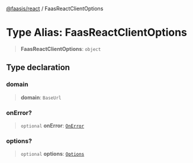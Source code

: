 [@faasjs/react](../README.md) / FaasReactClientOptions

# Type Alias: FaasReactClientOptions

> **FaasReactClientOptions**: `object`

## Type declaration

### domain

> **domain**: `BaseUrl`

### onError?

> `optional` **onError**: [`OnError`](OnError.md)

### options?

> `optional` **options**: [`Options`](Options.md)
